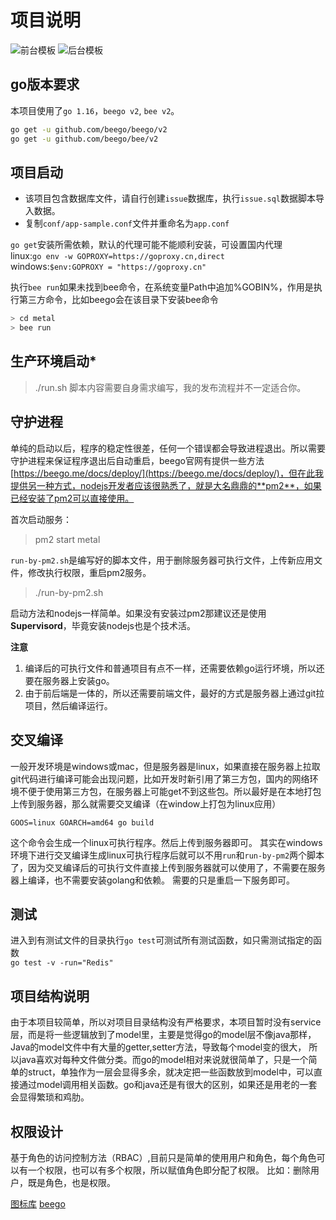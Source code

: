 # 项目说明
![前台模板](https://hopefully-img.yuedun.wang/c1ba1907e36a3440dad489c99ca53f11 "前台模板")
![后台模板](https://hopefully-img.yuedun.wang/adminlte.png "后台模板")

## go版本要求
本项目使用了`go 1.16`，`beego v2`, `bee v2`。
```sh
go get -u github.com/beego/beego/v2
go get -u github.com/beego/bee/v2
```
## 项目启动

- 该项目包含数据库文件，请自行创建`issue`数据库，执行`issue.sql`数据脚本导入数据。
- 复制`conf/app-sample.conf`文件并重命名为`app.conf`

`go get`安装所需依赖，默认的代理可能不能顺利安装，可设置国内代理  
linux:`go env -w GOPROXY=https://goproxy.cn,direct`  
windows:`$env:GOPROXY = "https://goproxy.cn"`

执行`bee run`如果未找到bee命令，在系统变量Path中追加%GOBIN%，作用是执行第三方命令，比如beego会在该目录下安装bee命令

```bash
> cd metal
> bee run
```
## 生产环境启动*
> ./run.sh
脚本内容需要自身需求编写，我的发布流程并不一定适合你。
## 守护进程
单纯的启动以后，程序的稳定性很差，任何一个错误都会导致进程退出。所以需要守护进程来保证程序退出后自动重启，beego官网有提供一些方法[https://beego.me/docs/deploy/](https://beego.me/docs/deploy/)，但在此我提供另一种方式，nodejs开发者应该很熟悉了，就是大名鼎鼎的**pm2**，如果已经安装了pm2可以直接使用。

首次启动服务：
> pm2 start metal

`run-by-pm2.sh`是编写好的脚本文件，用于删除服务器可执行文件，上传新应用文件，修改执行权限，重启pm2服务。
> ./run-by-pm2.sh

启动方法和nodejs一样简单。如果没有安装过pm2那建议还是使用**Supervisord**，毕竟安装nodejs也是个技术活。

**注意**
1. 编译后的可执行文件和普通项目有点不一样，还需要依赖go运行坏境，所以还要在服务器上安装go。
2. 由于前后端是一体的，所以还需要前端文件，最好的方式是服务器上通过git拉项目，然后编译运行。

## 交叉编译
一般开发环境是windows或mac，但是服务器是linux，如果直接在服务器上拉取git代码进行编译可能会出现问题，比如开发时新引用了第三方包，国内的网络环境不便于使用第三方包，在服务器上可能get不到这些包。所以最好是在本地打包上传到服务器，那么就需要交叉编译（在window上打包为linux应用）
```shell
GOOS=linux GOARCH=amd64 go build
```
这个命令会生成一个linux可执行程序。然后上传到服务器即可。
其实在windows环境下进行交叉编译生成linux可执行程序后就可以不用`run`和`run-by-pm2`两个脚本了，因为交叉编译后的可执行文件直接上传到服务器就可以使用了，不需要在服务器上编译，也不需要安装golang和依赖。
需要的只是重启一下服务即可。

## 测试
进入到有测试文件的目录执行`go test`可测试所有测试函数，如只需测试指定的函数  
`go test -v -run="Redis"`

## 项目结构说明
由于本项目较简单，所以对项目目录结构没有严格要求，本项目暂时没有service层，而是将一些逻辑放到了model里，主要是觉得go的model层不像java那样，Java的model文件中有大量的getter,setter方法，导致每个model变的很大，
所以java喜欢对每种文件做分类。而go的model相对来说就很简单了，只是一个简单的struct，单独作为一层会显得多余，就决定把一些函数放到model中，可以直接通过model调用相关函数。go和java还是有很大的区别，如果还是用老的一套会显得繁琐和鸡肋。

## 权限设计
基于角色的访问控制方法（RBAC）,目前只是简单的使用用户和角色，每个角色可以有一个权限，也可以有多个权限，所以赋值角色即分配了权限。
比如：删除用户，既是角色，也是权限。

[图标库](https://iconpark.oceanengine.com/official)
[beego](https://beego.gocn.vip/beego/zh/developing/)